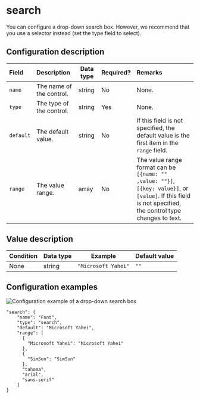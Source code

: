 # search

You can configure a drop-down search box. However, we recommend that you use a selector instead \(set the type field to select\).

## Configuration description

|Field|Description|Data type|Required?|Remarks|
|:----|:----------|---------|:--------|:------|
|`name`|The name of the control.|string|No|None.|
|`type`|The type of the control.|string|Yes|None.|
|`default`|The default value.|string|No|If this field is not specified, the default value is the first item in the `range` field.|
|`range`|The value range.|array|No|The value range format can be `[{name: "" ,value: ""}]`, `[{key: value}]`, or `[value]`. If this field is not specified, the control type changes to text.|

## Value description

|Condition|Data type|Example|Default value|
|---------|---------|-------|-------------|
|None|string|`"Microsoft Yahei"`|`""`|

## Configuration examples

![Configuration example of a drop-down search box](https://static-aliyun-doc.oss-accelerate.aliyuncs.com/assets/img/en-US/8769301161/p93714.png)

```
"search": {
    "name": "Font",
    "type": "search",
    "default": "Microsoft Yahei",
    "range": [
      {
        "Microsoft Yahei": "Microsoft Yahei"
      },
      {
        "SimSun": "SimSun"
      },
      "tahoma",
      "arial",
      "sans-serif"
    ]
}
```

